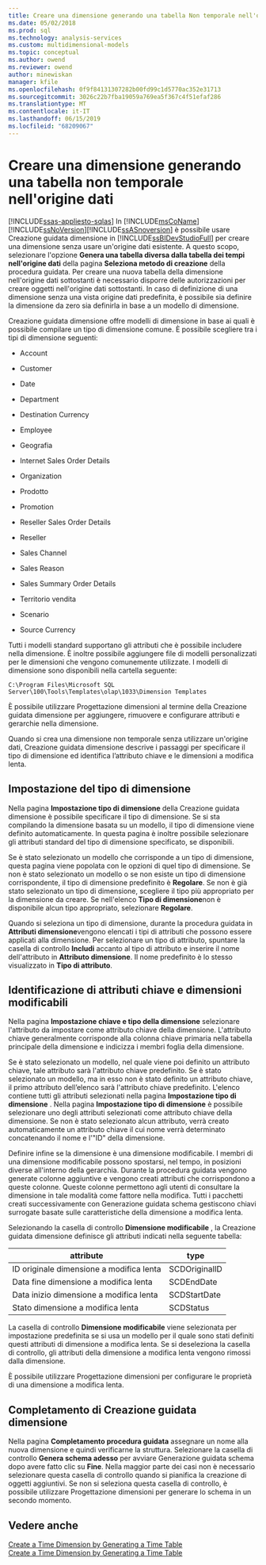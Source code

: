 ```yaml
---
title: Creare una dimensione generando una tabella Non temporale nell'origine dei dati | Microsoft Docs
ms.date: 05/02/2018
ms.prod: sql
ms.technology: analysis-services
ms.custom: multidimensional-models
ms.topic: conceptual
ms.author: owend
ms.reviewer: owend
author: minewiskan
manager: kfile
ms.openlocfilehash: 0f9f84131307282b00fd99c1d5770ac352e31713
ms.sourcegitcommit: 3026c22b7fba19059a769ea5f367c4f51efaf286
ms.translationtype: MT
ms.contentlocale: it-IT
ms.lasthandoff: 06/15/2019
ms.locfileid: "68209067"
---
```

# <a name="create-a-dimension-by-generating-a-non-time-table-in-the-data-source"></a>Creare una dimensione generando una tabella non temporale nell'origine dati
[!INCLUDE[ssas-appliesto-sqlas](../../includes/ssas-appliesto-sqlas.md)]
  In [!INCLUDE[msCoName](../../includes/msconame-md.md)][!INCLUDE[ssNoVersion](../../includes/ssnoversion-md.md)][!INCLUDE[ssASnoversion](../../includes/ssasnoversion-md.md)] è possibile usare Creazione guidata dimensione in [!INCLUDE[ssBIDevStudioFull](../../includes/ssbidevstudiofull-md.md)] per creare una dimensione senza usare un'origine dati esistente. A questo scopo, selezionare l'opzione **Genera una tabella diversa dalla tabella dei tempi nell'origine dati** della pagina **Seleziona metodo di creazione** della procedura guidata. Per creare una nuova tabella della dimensione nell'origine dati sottostanti è necessario disporre delle autorizzazioni per creare oggetti nell'origine dati sottostanti. In caso di definizione di una dimensione senza una vista origine dati predefinita, è possibile sia definire la dimensione da zero sia definirla in base a un modello di dimensione.  
  
 Creazione guidata dimensione offre modelli di dimensione in base ai quali è possibile compilare un tipo di dimensione comune. È possibile scegliere tra i tipi di dimensione seguenti:  
  
-   Account  
  
-   Customer  
  
-   Date  
  
-   Department  
  
-   Destination Currency  
  
-   Employee  
  
-   Geografia  
  
-   Internet Sales Order Details  
  
-   Organization  
  
-   Prodotto  
  
-   Promotion  
  
-   Reseller Sales Order Details  
  
-   Reseller  
  
-   Sales Channel  
  
-   Sales Reason  
  
-   Sales Summary Order Details  
  
-   Territorio vendita  
  
-   Scenario  
  
-   Source Currency  
  
 Tutti i modelli standard supportano gli attributi che è possibile includere nella dimensione. È inoltre possibile aggiungere file di modelli personalizzati per le dimensioni che vengono comunemente utilizzate. I modelli di dimensione sono disponibili nella cartella seguente:  
  
 `C:\Program Files\Microsoft SQL Server\100\Tools\Templates\olap\1033\Dimension Templates`  
  
 È possibile utilizzare Progettazione dimensioni al termine della Creazione guidata dimensione per aggiungere, rimuovere e configurare attributi e gerarchie nella dimensione.  
  
 Quando si crea una dimensione non temporale senza utilizzare un'origine dati, Creazione guidata dimensione descrive i passaggi per specificare il tipo di dimensione ed identifica l’attributo chiave e le dimensioni a modifica lenta.  
  
## <a name="specify-dimension-type"></a>Impostazione del tipo di dimensione  
 Nella pagina **Impostazione tipo di dimensione** della Creazione guidata dimensione è possibile specificare il tipo di dimensione. Se si sta compilando la dimensione basata su un modello, il tipo di dimensione viene definito automaticamente. In questa pagina è inoltre possibile selezionare gli attributi standard del tipo di dimensione specificato, se disponibili.  
  
 Se è stato selezionato un modello che corrisponde a un tipo di dimensione, questa pagina viene popolata con le opzioni di quel tipo di dimensione. Se non è stato selezionato un modello o se non esiste un tipo di dimensione corrispondente, il tipo di dimensione predefinito è **Regolare**. Se non è già stato selezionato un tipo di dimensione, scegliere il tipo più appropriato per la dimensione da creare. Se nell'elenco **Tipo di dimensione**non è disponibile alcun tipo appropriato, selezionare **Regolare**.  
  
 Quando si seleziona un tipo di dimensione, durante la procedura guidata in **Attributi dimensione**vengono elencati i tipi di attributi che possono essere applicati alla dimensione. Per selezionare un tipo di attributo, spuntare la casella di controllo **Includi** accanto al tipo di attributo e inserire il nome dell'attributo in **Attributo dimensione**. Il nome predefinito è lo stesso visualizzato in **Tipo di attributo**.  
  
## <a name="identify-key-attribute-and-changing-dimensions"></a>Identificazione di attributi chiave e dimensioni modificabili  
 Nella pagina **Impostazione chiave e tipo della dimensione** selezionare l'attributo da impostare come attributo chiave della dimensione. L'attributo chiave generalmente corrisponde alla colonna chiave primaria nella tabella principale della dimensione e indicizza i membri foglia della dimensione.  
  
 Se è stato selezionato un modello, nel quale viene poi definito un attributo chiave, tale attributo sarà l'attributo chiave predefinito. Se è stato selezionato un modello, ma in esso non è stato definito un attributo chiave, il primo attributo dell’elenco sarà l'attributo chiave predefinito. L'elenco contiene tutti gli attributi selezionati nella pagina **Impostazione tipo di dimensione** . Nella pagina **Impostazione tipo di dimensione** è possibile selezionare uno degli attributi selezionati come attributo chiave della dimensione. Se non è stato selezionato alcun attributo, verrà creato automaticamente un attributo chiave il cui nome verrà determinato concatenando il nome e l'"ID" della dimensione.  
  
 Definire infine se la dimensione è una dimensione modificabile. I membri di una dimensione modificabile possono spostarsi, nel tempo, in posizioni diverse all'interno della gerarchia. Durante la procedura guidata vengono generate colonne aggiuntive e vengono creati attributi che corrispondono a queste colonne. Queste colonne permettono agli utenti di consultare la dimensione in tale modalità come fattore nella modifica. Tutti i pacchetti creati successivamente con Generazione guidata schema gestiscono chiavi surrogate basate sulle caratteristiche della dimensione a modifica lenta.  
  
 Selezionando la casella di controllo **Dimensione modificabile** , la Creazione guidata dimensione definisce gli attributi indicati nella seguente tabella:  
  
|attribute|type|  
|---------------|----------|  
|ID originale dimensione a modifica lenta|SCDOriginalID|  
|Data fine dimensione a modifica lenta|SCDEndDate|  
|Data inizio dimensione a modifica lenta|SCDStartDate|  
|Stato dimensione a modifica lenta|SCDStatus|  
  
 La casella di controllo **Dimensione modificabile** viene selezionata per impostazione predefinita se si usa un modello per il quale sono stati definiti questi attributi di dimensione a modifica lenta. Se si deseleziona la casella di controllo, gli attributi della dimensione a modifica lenta vengono rimossi dalla dimensione.  
  
 È possibile utilizzare Progettazione dimensioni per configurare le proprietà di una dimensione a modifica lenta.  
  
## <a name="completing-the-dimension-wizard"></a>Completamento di Creazione guidata dimensione  
 Nella pagina **Completamento procedura guidata** assegnare un nome alla nuova dimensione e quindi verificarne la struttura. Selezionare la casella di controllo **Genera schema adesso** per avviare Generazione guidata schema dopo avere fatto clic su **Fine**. Nella maggior parte dei casi non è necessario selezionare questa casella di controllo quando si pianifica la creazione di oggetti aggiuntivi. Se non si seleziona questa casella di controllo, è possibile utilizzare Progettazione dimensioni per generare lo schema in un secondo momento.  
  
## <a name="see-also"></a>Vedere anche  
 [Create a Time Dimension by Generating a Time Table](../../analysis-services/multidimensional-models/create-a-time-dimension-by-generating-a-time-table.md)   
 [Create a Time Dimension by Generating a Time Table](../../analysis-services/multidimensional-models/create-a-time-dimension-by-generating-a-time-table.md)  
  
  
